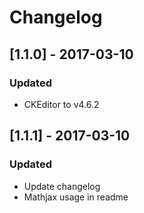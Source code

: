 # Changelog
## [1.1.0] - 2017-03-10
### Updated
- CKEditor to v4.6.2

## [1.1.1] - 2017-03-10
### Updated
- Update changelog
- Mathjax usage in readme